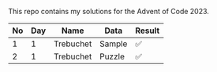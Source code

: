This repo contains my solutions for the Advent of Code 2023.

| No  | Day | Name      | Data   | Result |
| --- | --- | --------- | ------ | ------ |
| 1   | 1   | Trebuchet | Sample | ✅     |
| 2   | 1   | Trebuchet | Puzzle | ✅     |
